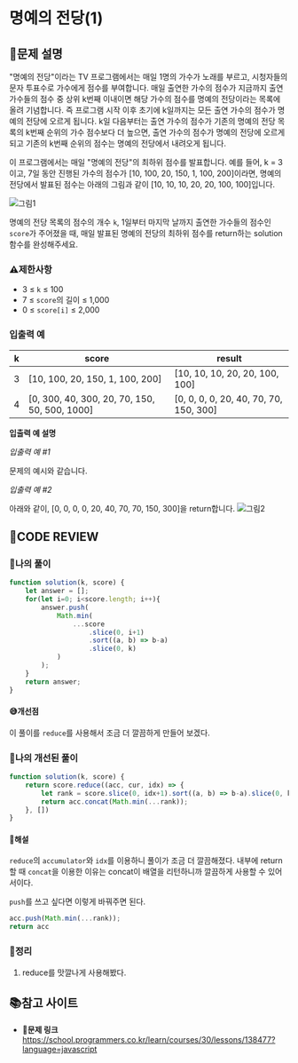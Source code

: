   # 명예의 전당(1)

## **📝문제 설명**

"명예의 전당"이라는 TV 프로그램에서는 매일 1명의 가수가 노래를 부르고, 시청자들의 문자 투표수로 가수에게 점수를 부여합니다. 매일 출연한 가수의 점수가 지금까지 출연 가수들의 점수 중 상위 k번째 이내이면 해당 가수의 점수를 명예의 전당이라는 목록에 올려 기념합니다. 즉 프로그램 시작 이후 초기에 k일까지는 모든 출연 가수의 점수가 명예의 전당에 오르게 됩니다. k일 다음부터는 출연 가수의 점수가 기존의 명예의 전당 목록의 k번째 순위의 가수 점수보다 더 높으면, 출연 가수의 점수가 명예의 전당에 오르게 되고 기존의 k번째 순위의 점수는 명예의 전당에서 내려오게 됩니다.

이 프로그램에서는 매일 "명예의 전당"의 최하위 점수를 발표합니다. 예를 들어, k = 3이고, 7일 동안 진행된 가수의 점수가 [10, 100, 20, 150, 1, 100, 200]이라면, 명예의 전당에서 발표된 점수는 아래의 그림과 같이 [10, 10, 10, 20, 20, 100, 100]입니다.

![그림1](https://grepp-programmers.s3.ap-northeast-2.amazonaws.com/files/production/b0893853-7471-47c0-b7e5-1e8b46002810/%EA%B7%B8%EB%A6%BC1.png)

명예의 전당 목록의 점수의 개수 `k`, 1일부터 마지막 날까지 출연한 가수들의 점수인 `score`가 주어졌을 때, 매일 발표된 명예의 전당의 최하위 점수를 return하는 solution 함수를 완성해주세요.

### **⚠제한사항**

- 3 ≤ `k` ≤ 100
- 7 ≤ `score`의 길이 ≤ 1,000
- 0 ≤ `score[i]` ≤ 2,000

### **입출력 예**

| k   | score                                         | result                                 |
| --- | --------------------------------------------- | -------------------------------------- |
| 3   | [10, 100, 20, 150, 1, 100, 200]               | [10, 10, 10, 20, 20, 100, 100]         |
| 4   | [0, 300, 40, 300, 20, 70, 150, 50, 500, 1000] | [0, 0, 0, 0, 20, 40, 70, 70, 150, 300] |

**입출력 예 설명**

*입출력 예 #1*

문제의 예시와 같습니다.

*입출력 예 #2*

아래와 같이, [0, 0, 0, 0, 20, 40, 70, 70, 150, 300]을 return합니다.
![그림2](https://grepp-programmers.s3.ap-northeast-2.amazonaws.com/files/production/5175c32d-44d7-4b13-be47-360bbe6a553c/%EA%B7%B8%EB%A6%BC2.png)


## **🧐CODE REVIEW**

### **🧾나의 풀이**

```js
function solution(k, score) {
    let answer = [];
    for(let i=0; i<score.length; i++){
        answer.push(
            Math.min(
                ...score
                    .slice(0, i+1)
                    .sort((a, b) => b-a)
                    .slice(0, k)
            )
        );
    }
    return answer;
}
```

#### **😅개선점**

이 풀이를 `reduce`를 사용해서 조금 더 깔끔하게 만들어 보겠다.

### **🧾나의 개선된 풀이**

```js
function solution(k, score) {
    return score.reduce((acc, cur, idx) => {
        let rank = score.slice(0, idx+1).sort((a, b) => b-a).slice(0, k);
        return acc.concat(Math.min(...rank));
    }, [])
}
```


#### **📝해설**

`reduce`의 `accumulator`와 `idx`를 이용하니 풀이가 조금 더 깔끔해졌다.
내부에 return 할 때 `concat`을 이용한 이유는 concat이 배열을 리턴하니까 깔끔하게 사용할 수 있어서이다.

`push`를 쓰고 싶다면 이렇게 바꿔주면 된다.

```js
acc.push(Math.min(...rank));
return acc
```

### **🔖정리**

1. reduce를 맛깔나게 사용해봤다.

## 📚참고 사이트

- **🔗문제 링크**<br/>
https://school.programmers.co.kr/learn/courses/30/lessons/138477?language=javascript